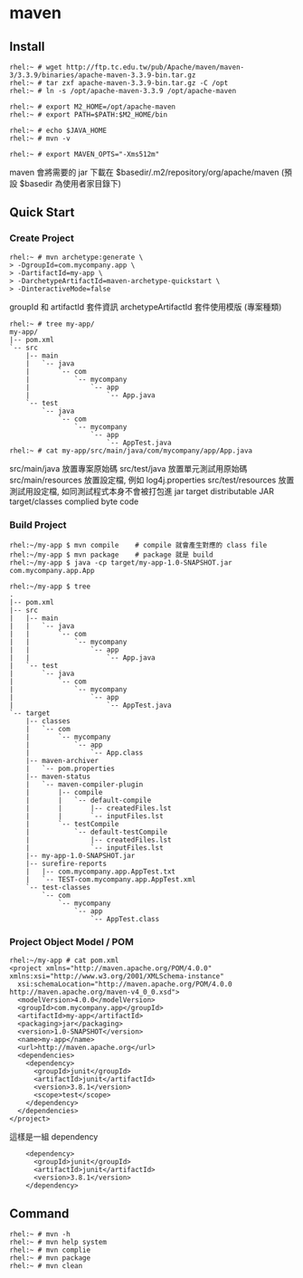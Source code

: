 # maven


## Install

	rhel:~ # wget http://ftp.tc.edu.tw/pub/Apache/maven/maven-3/3.3.9/binaries/apache-maven-3.3.9-bin.tar.gz
	rhel:~ # tar zxf apache-maven-3.3.9-bin.tar.gz -C /opt
	rhel:~ # ln -s /opt/apache-maven-3.3.9 /opt/apache-maven

	rhel:~ # export M2_HOME=/opt/apache-maven
	rhel:~ # export PATH=$PATH:$M2_HOME/bin

	rhel:~ # echo $JAVA_HOME
	rhel:~ # mvn -v

	rhel:~ # export MAVEN_OPTS="-Xms512m"

maven 會將需要的 jar 下載在 $basedir/.m2/repository/org/apache/maven (預設 $basedir 為使用者家目錄下)


## Quick Start


### Create Project

	rhel:~ # mvn archetype:generate \
	> -DgroupId=com.mycompany.app \
	> -DartifactId=my-app \
	> -DarchetypeArtifactId=maven-archetype-quickstart \
	> -DinteractiveMode=false

groupId 和 artifactId 套件資訊 
archetypeArtifactId 套件使用模版 (專案種類) 

	rhel:~ # tree my-app/
	my-app/
	|-- pom.xml
	`-- src
	    |-- main
	    |   `-- java
	    |       `-- com
	    |           `-- mycompany
	    |               `-- app
	    |                   `-- App.java
	    `-- test
	        `-- java
	            `-- com
	                `-- mycompany
	                    `-- app
	                        `-- AppTest.java
	rhel:~ # cat my-app/src/main/java/com/mycompany/app/App.java

src/main/java        放置專案原始碼
src/test/java        放置單元測試用原始碼
src/main/resources   放置設定檔, 例如 log4j.properties
src/test/resources   放置測試用設定檔, 如同測試程式本身不會被打包進 jar
target               distributable JAR
target/classes       complied byte code


### Build Project

	rhel:~/my-app $ mvn compile    # compile 就會產生對應的 class file
	rhel:~/my-app $ mvn package    # package 就是 build 
	rhel:~/my-app $ java -cp target/my-app-1.0-SNAPSHOT.jar com.mycompany.app.App

	rhel:~/my-app $ tree
	.
	|-- pom.xml
	|-- src
	|   |-- main
	|   |   `-- java
	|   |       `-- com
	|   |           `-- mycompany
	|   |               `-- app
	|   |                   `-- App.java
	|   `-- test
	|       `-- java
	|           `-- com
	|               `-- mycompany
	|                   `-- app
	|                       `-- AppTest.java
	`-- target
	    |-- classes
	    |   `-- com
	    |       `-- mycompany
	    |           `-- app
	    |               `-- App.class
	    |-- maven-archiver
	    |   `-- pom.properties
	    |-- maven-status
	    |   `-- maven-compiler-plugin
	    |       |-- compile
	    |       |   `-- default-compile
	    |       |       |-- createdFiles.lst
	    |       |       `-- inputFiles.lst
	    |       `-- testCompile
	    |           `-- default-testCompile
	    |               |-- createdFiles.lst
	    |               `-- inputFiles.lst
	    |-- my-app-1.0-SNAPSHOT.jar
	    |-- surefire-reports
	    |   |-- com.mycompany.app.AppTest.txt
	    |   `-- TEST-com.mycompany.app.AppTest.xml
	    `-- test-classes
	        `-- com
	            `-- mycompany
	                `-- app
	                    `-- AppTest.class


### Project Object Model / POM

	rhel:~/my-app # cat pom.xml 
	<project xmlns="http://maven.apache.org/POM/4.0.0" xmlns:xsi="http://www.w3.org/2001/XMLSchema-instance"
	  xsi:schemaLocation="http://maven.apache.org/POM/4.0.0 http://maven.apache.org/maven-v4_0_0.xsd">
	  <modelVersion>4.0.0</modelVersion>
	  <groupId>com.mycompany.app</groupId>
	  <artifactId>my-app</artifactId>
	  <packaging>jar</packaging>
	  <version>1.0-SNAPSHOT</version>
	  <name>my-app</name>
	  <url>http://maven.apache.org</url>
	  <dependencies>
	    <dependency>
	      <groupId>junit</groupId>
	      <artifactId>junit</artifactId>
	      <version>3.8.1</version>
	      <scope>test</scope>
	    </dependency>
	  </dependencies>
	</project>

這樣是一組 dependency

	    <dependency>
	      <groupId>junit</groupId>
	      <artifactId>junit</artifactId>
	      <version>3.8.1</version>
	    </dependency>

## Command

	rhel:~ # mvn -h
	rhel:~ # mvn help system
	rhel:~ # mvn complie
	rhel:~ # mvn package
	rhel:~ # mvn clean